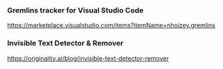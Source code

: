 ### Gremlins tracker for Visual Studio Code
https://marketplace.visualstudio.com/items?itemName=nhoizey.gremlins

### Invisible Text Detector & Remover
https://originality.ai/blog/invisible-text-detector-remover
